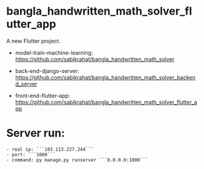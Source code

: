 # bangla_handwritten_math_solver_flutter_app

A new Flutter project.

- model-train-machine-learning: https://github.com/sabikrahat/bangla_handwritten_math_solver

- back-end-django-server: https://github.com/sabikrahat/bangla_handwritten_math_solver_backend_server

- front-end-flutter-app: https://github.com/sabikrahat/bangla_handwritten_math_solver_flutter_app

# Server run:
    - real ip: ```103.113.227.244```
    - port: ```1000```
    - command: py manage.py runserver ```0.0.0.0:1000```